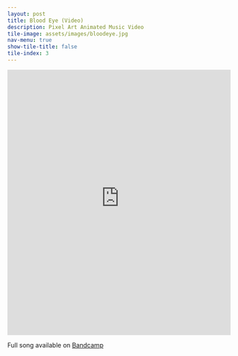 ```yaml
---
layout: post
title: Blood Eye (Video)
description: Pixel Art Animated Music Video
tile-image: assets/images/bloodeye.jpg
nav-menu: true
show-tile-title: false
tile-index: 3
---
```

<iframe width="100%" height="600" src="https://www.youtube-nocookie.com/embed/WHnUyv8xRvg" frameborder="0" allow="accelerometer; autoplay; clipboard-write; encrypted-media; gyroscope; picture-in-picture" allowfullscreen></iframe>

Full song available on [Bandcamp](https://manadream.bandcamp.com/track/blood-eye)
